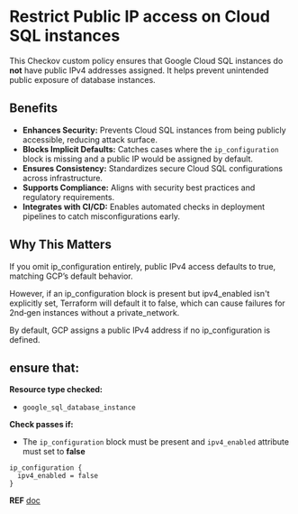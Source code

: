# Restrict Public IP access on Cloud SQL instances
This Checkov custom policy ensures that Google Cloud SQL instances do **not** have public IPv4 addresses assigned. It helps prevent unintended public exposure of database instances.

## Benefits
- **Enhances Security:** Prevents Cloud SQL instances from being publicly accessible, reducing attack surface.
- **Blocks Implicit Defaults:** Catches cases where the `ip_configuration` block is missing and a public IP would be assigned by default.
- **Ensures Consistency:** Standardizes secure Cloud SQL configurations across infrastructure.
- **Supports Compliance:** Aligns with security best practices and regulatory requirements.
- **Integrates with CI/CD:** Enables automated checks in deployment pipelines to catch misconfigurations early.

## Why This Matters

If you omit ip_configuration entirely, public IPv4 access defaults to true, matching GCP’s default behavior.

However, if an ip_configuration block is present but ipv4_enabled isn't explicitly set, Terraform will default it to false, which can cause failures for 2nd‑gen instances without a private_network. 

By default, GCP assigns a public IPv4 address if no ip_configuration is defined.

## ensure that:
**Resource type checked:**  
- `google_sql_database_instance`

**Check passes if:**  
- The `ip_configuration` block must be present and `ipv4_enabled` attribute must set to **false**

```hcl
ip_configuration {
  ipv4_enabled = false
}
```

**REF** [doc](https://github.com/hashicorp/terraform-provider-google/issues/6012)

